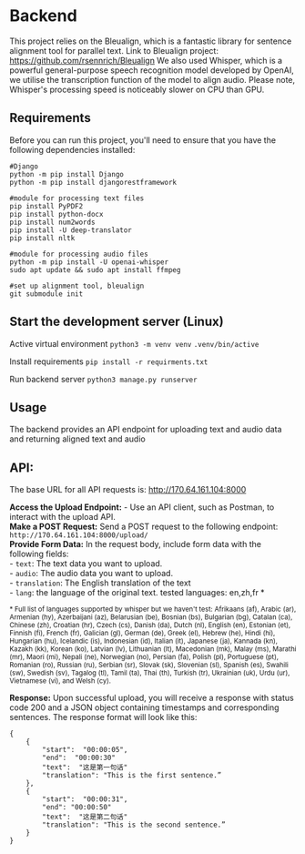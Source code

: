 # Backend

This project relies on the Bleualign, which is a fantastic library for sentence alignment tool for parallel text. Link to Bleualign project: https://github.com/rsennrich/Bleualign
We also used Whisper, which is a powerful general-purpose speech recognition model developed by OpenAI, we utilise the transcription function of the model to align audio. Please note, Whisper's processing speed is noticeably slower on CPU than GPU.  

## Requirements

Before you can run this project, you'll need to ensure that you have the following dependencies installed:
```
#Django
python -m pip install Django
python -m pip install djangorestframework

#module for processing text files
pip install PyPDF2
pip install python-docx
pip install num2words
pip install -U deep-translator
pip install nltk

#module for processing audio files
python -m pip install -U openai-whisper
sudo apt update && sudo apt install ffmpeg

#set up alignment tool, bleualign
git submodule init

```

## Start the development server  (Linux)

Active virtual environment
`python3 -m venv venv`
`.venv/bin/active`

Install requirements
`pip install -r requirments.txt`

Run backend server
`python3 manage.py runserver`

## Usage
The backend provides an API endpoint for uploading text and audio data and returning aligned text and audio

## API:
The base URL for all API requests is: http://170.64.161.104:8000  

**Access the Upload Endpoint:**  - Use an API client, such as Postman, to interact with the upload API.  
**Make a POST Request:** Send a POST request to the following endpoint: ``` http://170.64.161.104:8000/upload/ ```    
**Provide Form Data:**  In the request body, include form data with the following fields:    
	-  `text`: The text data you want to upload.    
	-  `audio`: The audio data you want to upload.   
	-  `translation`: The English translation of the text  
	-  `lang`: the language of the original text. tested languages: en,zh,fr *  

<sup>* Full list of languages supported by whisper but we haven't test: Afrikaans (af), Arabic (ar), Armenian (hy), Azerbaijani (az), Belarusian (be), Bosnian (bs), Bulgarian (bg), Catalan (ca), Chinese (zh), Croatian (hr), Czech (cs), Danish (da), Dutch (nl), English (en), Estonian (et), Finnish (fi), French (fr), Galician (gl), German (de), Greek (el), Hebrew (he), Hindi (hi), Hungarian (hu), Icelandic (is), Indonesian (id), Italian (it), Japanese (ja), Kannada (kn), Kazakh (kk), Korean (ko), Latvian (lv), Lithuanian (lt), Macedonian (mk), Malay (ms), Marathi (mr), Maori (mi), Nepali (ne), Norwegian (no), Persian (fa), Polish (pl), Portuguese (pt), Romanian (ro), Russian (ru), Serbian (sr), Slovak (sk), Slovenian (sl), Spanish (es), Swahili (sw), Swedish (sv), Tagalog (tl), Tamil (ta), Thai (th), Turkish (tr), Ukrainian (uk), Urdu (ur), Vietnamese (vi), and Welsh (cy).  <sup> 

**Response:** Upon successful upload, you will receive a response with status code 200 and a JSON object containing timestamps and corresponding sentences. The response format will look like this:   
```
{ 
	{  
		"start":  "00:00:05",
		"end":  "00:00:30"
		"text":  "这是第一句话"  
		"translation": "This is the first sentence.”  
	}, 
	{
		"start":  "00:00:31", 
		"end": "00:00:50"
		"text":  "这是第二句话" 
		"translation": "This is the second sentence.” 
	}
}
```
